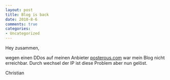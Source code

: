 ```yaml
--- 
layout: post
title: Blog is back
date: 2010-8-6
comments: true
categories: 
- Uncategorized
---
```

Hey zusammen,<p />wegen einen DDos auf meinen Anbieter <a href="http://posterous.com">posterous.com</a> war mein Blog nicht erreichbar. Durch wechsel der IP ist diese Problem aber nun gelöst.<p />Christian
